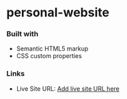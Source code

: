 # personal-website
### Built with
- Semantic HTML5 markup
- CSS custom properties

### Links
- Live Site URL: [Add live site URL here](https://niharikajo.github.io/personal-website/)
